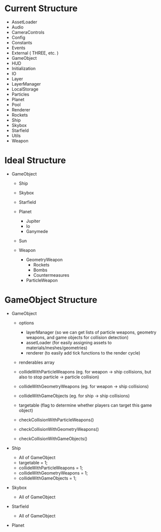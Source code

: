 Current Structure
=================

* AssetLoader
* Audio
* CameraControls
* Config
* Constants
* Events
* External ( THREE, etc. )
* GameObject
* HUD
* Initialization
* IO
* Layer
* LayerManager
* LocalStorage
* Particles
* Planet
* Pool
* Renderer
* Rockets
* Ship
* Skybox
* Starfield
* Utils
* Weapon


Ideal Structure
===============
* GameObject
	* Ship
	* Skybox
	* Starfield
	* Planet
		* Jupiter
		* Io
		* Ganymede
	* Sun

	* Weapon
		* GeometryWeapon
			* Rockets
			* Bombs
			* Countermeasures
		* ParticleWeapon


GameObject Structure
====================
* GameObject
	* options
		* layerManager (so we can get lists of particle weapons, geometry weapons, and game objects for collision detection)
		* assetLoader (for easily assigning assets to materials/meshes/geometries)
		* renderer (to easily add tick functions to the render cycle)

	* renderables array
	* collideWithParticleWeapons (eg. for weapon -> ship collisions, but also to stop particle -> particle collision)
	* collideWithGeometryWeapons (eg. for weapon -> ship collisions)
	* collideWithGameObjects (eg. for ship -> ship collisions)
	* targetable (flag to determine whether players can target this game object)

	* checkCollisionWithParticleWeapons()
	* checkCollisionWithGeometryWeapons()
	* checkCollisionWithGameObjects()



* Ship
	* All of GameObject
	* targetable = 1;
	* collideWithParticleWeapons = 1;
	* collideWithGeometryWeapons = 1;
	* collideWithGameObjects = 1;

* Skybox
	* All of GameObject

* Starfield
	* All of GameObject

* Planet